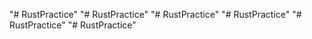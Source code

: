 "# RustPractice" 
"# RustPractice" 
"# RustPractice" 
"# RustPractice" 
"# RustPractice" 
"# RustPractice" 
